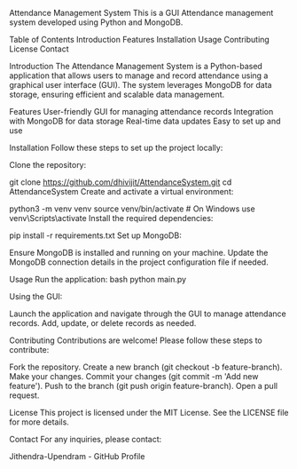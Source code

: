 Attendance Management System
This is a GUI Attendance management system developed using Python and MongoDB.

Table of Contents
Introduction
Features
Installation
Usage
Contributing
License
Contact

Introduction
The Attendance Management System is a Python-based application that allows users to manage and record attendance using a graphical user interface (GUI). The system leverages MongoDB for data storage, ensuring efficient and scalable data management.


Features
User-friendly GUI for managing attendance records
Integration with MongoDB for data storage
Real-time data updates
Easy to set up and use

Installation
Follow these steps to set up the project locally:

Clone the repository:

git clone https://github.com/dhivijit/AttendanceSystem.git
cd AttendanceSystem
Create and activate a virtual environment:

python3 -m venv venv
source venv/bin/activate  # On Windows use venv\Scripts\activate
Install the required dependencies:

pip install -r requirements.txt
Set up MongoDB:

Ensure MongoDB is installed and running on your machine.
Update the MongoDB connection details in the project configuration file if needed.

Usage
Run the application: bash python main.py

Using the GUI:

Launch the application and navigate through the GUI to manage attendance records.
Add, update, or delete records as needed.

Contributing
Contributions are welcome! Please follow these steps to contribute:

Fork the repository.
Create a new branch (git checkout -b feature-branch).
Make your changes.
Commit your changes (git commit -m 'Add new feature').
Push to the branch (git push origin feature-branch).
Open a pull request.

License
This project is licensed under the MIT License. See the LICENSE file for more details.


Contact
For any inquiries, please contact:

Jithendra-Upendram - GitHub Profile
